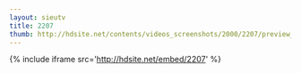 ```yaml
---
layout: sieutv
title: 2207
thumb: http://hdsite.net/contents/videos_screenshots/2000/2207/preview_360p.mp4.jpg
---
```

{% include iframe src='http://hdsite.net/embed/2207' %}
 
